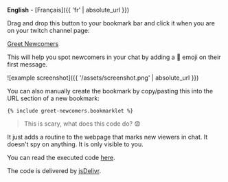 **English** - [Français]({{ 'fr' | absolute_url }})

Drag and drop this button to your bookmark bar and click it when you are on your twitch channel page:

<p class="bookmarklet-button"><a href="{% include greet-newcomers.bookmarklet %}" title="Drag me to your bookmarks toolbar">Greet Newcomers</a></p>

This will help you spot newcomers in your chat by adding a 👋 emoji on their first message.

![example screenshot]({{ '/assets/screenshot.png' | absolute_url }})

You can also manually create the bookmark by copy/pasting this into the URL section of a new bookmark:

```
{% include greet-newcomers.bookmarklet %}
```

> This is scary, what does this code do? 😨

It just adds a routine to the webpage that marks new viewers in chat. It doesn't spy on anything. It is only visible to you.

You can read the executed code [here](https://github.com/thomaslule/twitch-greet-newcomers/blob/master/greet-newcomers.js).

The code is delivered by [jsDelivr](https://www.jsdelivr.com/).
